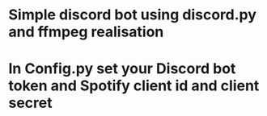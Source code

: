 # Simple discord bot using discord.py and ffmpeg realisation
# In Config.py set your Discord bot token and Spotify client id and client secret
